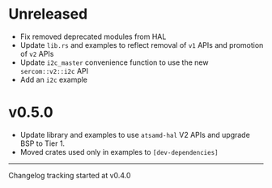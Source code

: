 # Unreleased

- Fix removed deprecated modules from HAL
- Update `lib.rs` and examples to reflect removal of `v1` APIs and promotion of `v2` APIs
- Update `i2c_master` convenience function to use the new `sercom::v2::i2c` API
- Add an `i2c` example

# v0.5.0

- Update library and examples to use `atsamd-hal` V2 APIs and upgrade BSP to Tier 1.
- Moved crates used only in examples to `[dev-dependencies]`

---

Changelog tracking started at v0.4.0
